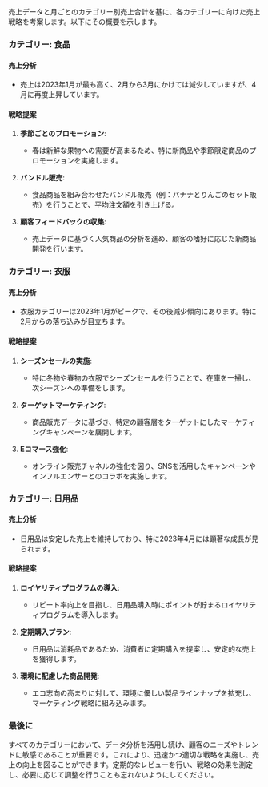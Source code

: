 売上データと月ごとのカテゴリー別売上合計を基に、各カテゴリーに向けた売上戦略を考案します。以下にその概要を示します。

### カテゴリー: 食品

#### 売上分析
- 売上は2023年1月が最も高く、2月から3月にかけては減少していますが、4月に再度上昇しています。

#### 戦略提案
1. **季節ごとのプロモーション**:
   - 春は新鮮な果物への需要が高まるため、特に新商品や季節限定商品のプロモーションを実施します。

2. **バンドル販売**:
   - 食品商品を組み合わせたバンドル販売（例：バナナとりんごのセット販売）を行うことで、平均注文額を引き上げる。

3. **顧客フィードバックの収集**:
   - 売上データに基づく人気商品の分析を進め、顧客の嗜好に応じた新商品開発を行います。

### カテゴリー: 衣服

#### 売上分析
- 衣服カテゴリーは2023年1月がピークで、その後減少傾向にあります。特に2月からの落ち込みが目立ちます。

#### 戦略提案
1. **シーズンセールの実施**:
   - 特に冬物や春物の衣服でシーズンセールを行うことで、在庫を一掃し、次シーズンへの準備をします。

2. **ターゲットマーケティング**:
   - 商品販売データに基づき、特定の顧客層をターゲットにしたマーケティングキャンペーンを展開します。

3. **Eコマース強化**:
   - オンライン販売チャネルの強化を図り、SNSを活用したキャンペーンやインフルエンサーとのコラボを実施します。

### カテゴリー: 日用品

#### 売上分析
- 日用品は安定した売上を維持しており、特に2023年4月には顕著な成長が見られます。

#### 戦略提案
1. **ロイヤリティプログラムの導入**:
   - リピート率向上を目指し、日用品購入時にポイントが貯まるロイヤリティプログラムを導入します。

2. **定期購入プラン**:
   - 日用品は消耗品であるため、消費者に定期購入を提案し、安定的な売上を獲得します。

3. **環境に配慮した商品開発**:
   - エコ志向の高まりに対して、環境に優しい製品ラインナップを拡充し、マーケティング戦略に組み込みます。

### 最後に
すべてのカテゴリーにおいて、データ分析を活用し続け、顧客のニーズやトレンドに敏感であることが重要です。これにより、迅速かつ適切な戦略を実施し、売上の向上を図ることができます。定期的なレビューを行い、戦略の効果を測定し、必要に応じて調整を行うことも忘れないようにしてください。